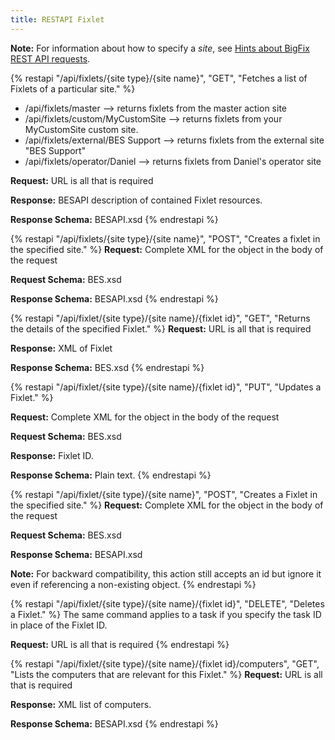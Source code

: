 ```yaml
---
title: RESTAPI Fixlet
---
```

**Note:** For information about how to specify a *site*, see <a href="../restapi_request_new.html">Hints about BigFix REST API requests</a>.

{% restapi "/api/fixlets/{site type}/{site name}", "GET", "Fetches a list of Fixlets of a particular site." %}
 - /api/fixlets/master --> returns fixlets from the master action site
 - /api/fixlets/custom/MyCustomSite --> returns fixlets from your MyCustomSite custom site.
 - /api/fixlets/external/BES Support --> returns fixlets from the external site "BES Support"
 - /api/fixlets/operator/Daniel --> returns fixlets from Daniel's operator site
 
**Request:** URL is all that is required

**Response:** BESAPI description of contained Fixlet resources.

**Response Schema:** BESAPI.xsd
{% endrestapi %}

{% restapi "/api/fixlets/{site type}/{site name}", "POST", "Creates a fixlet in the specified site." %}
**Request:** Complete XML for the object in the body of the request

**Request Schema:** BES.xsd

**Response Schema:** BESAPI.xsd
{% endrestapi %}

{% restapi "/api/fixlet/{site type}/{site name}/{fixlet id}", "GET", "Returns the details of the specified Fixlet." %}
**Request:** URL is all that is required 

**Response:** XML of Fixlet

**Response Schema:** BES.xsd
{% endrestapi %}

{% restapi "/api/fixlet/{site type}/{site name}/{fixlet id}", "PUT", "Updates a Fixlet." %}

**Request:** Complete XML for the object in the body of the request

**Request Schema:** BES.xsd

**Response:** Fixlet ID.

**Response Schema:** Plain text.
{% endrestapi %}

{% restapi "/api/fixlet/{site type}/{site name}", "POST", "Creates a Fixlet in the specified site." %}
**Request:** Complete XML for the object in the body of the request

**Request Schema:** BES.xsd

**Response Schema:** BESAPI.xsd

**Note:** For backward compatibility, this action still accepts an id but ignore it even if referencing a non-existing object.
{% endrestapi %}

{% restapi "/api/fixlet/{site type}/{site name}/{fixlet id}", "DELETE", "Deletes a Fixlet." %}
The same command applies to a task if you specify the task ID in place of the Fixlet ID.

**Request:** URL is all that is required
{% endrestapi %}

{% restapi "/api/fixlet/{site type}/{site name}/{fixlet id}/computers", "GET", "Lists the computers that are relevant for this Fixlet." %}
**Request:** URL is all that is required

**Response:** XML  list of computers.
	
**Response Schema:** BESAPI.xsd
{% endrestapi %}
